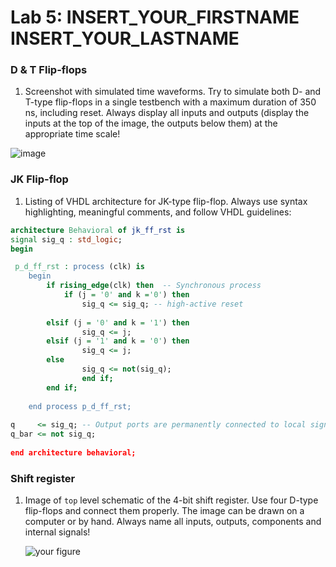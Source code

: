 # Lab 5: INSERT_YOUR_FIRSTNAME INSERT_YOUR_LASTNAME

### D & T Flip-flops

1. Screenshot with simulated time waveforms. Try to simulate both D- and T-type flip-flops in a single testbench with a maximum duration of 350 ns, including reset. Always display all inputs and outputs (display the inputs at the top of the image, the outputs below them) at the appropriate time scale!

![image](https://user-images.githubusercontent.com/95495159/224009164-c2dc5519-f562-4ce0-ad77-b673cf3a0b4c.png)

### JK Flip-flop

1. Listing of VHDL architecture for JK-type flip-flop. Always use syntax highlighting, meaningful comments, and follow VHDL guidelines:

```vhdl
architecture Behavioral of jk_ff_rst is
signal sig_q : std_logic;
begin

 p_d_ff_rst : process (clk) is
    begin
        if rising_edge(clk) then  -- Synchronous process
            if (j = '0' and k ='0') then 
                sig_q <= sig_q; -- high-active reset
                        
        elsif (j = '0' and k = '1') then
                sig_q <= j;
        elsif (j = '1' and k = '0') then
                sig_q <= j;
        else
                sig_q <= not(sig_q);
                end if;
        end if;
    
    end process p_d_ff_rst;
    
q     <= sig_q; -- Output ports are permanently connected to local signal
q_bar <= not sig_q;
    
end architecture behavioral;
```

### Shift register

1. Image of `top` level schematic of the 4-bit shift register. Use four D-type flip-flops and connect them properly. The image can be drawn on a computer or by hand. Always name all inputs, outputs, components and internal signals!

   ![your figure]()

